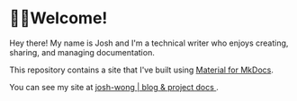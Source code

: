 # 👋🏼Welcome!

Hey there! My name is Josh and I'm a technical writer who enjoys creating, sharing, and managing documentation.

This repository contains a site that I've built using [Material for MkDocs](https://squidfunk.github.io/mkdocs-material/).

You can see my site at [josh-wong | blog & project docs ](https://josh-wong.github.io/).
